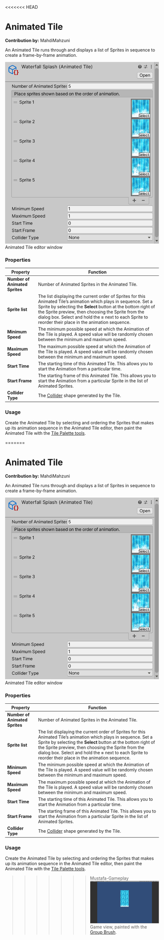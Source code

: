 <<<<<<< HEAD
# Animated Tile

__Contribution by:__  MahdiMahzuni

An Animated Tile runs through and displays a list of Sprites in sequence to create a frame-by-frame animation.

![](images/AnimatedTileEditor.png)<br/>Animated Tile editor window

### Properties

| Property                       | Function                                                     |
| ------------------------------ | ------------------------------------------------------------ |
| __Number of Animated Sprites__ | Number of Animated Sprites in the Animated Tile.             |
| __Sprite list__                | The list displaying the current order of Sprites for this Animated Tile’s animation which plays in sequence. Set a Sprite by selecting the **Select** button at the bottom right of the Sprite preview, then choosing the Sprite from the dialog box. Select and hold the **=** next to each Sprite to reorder their place in the animation sequence. |
| __Minimum Speed__              | The minimum possible speed at which the Animation of the Tile is played. A speed value will be randomly chosen between the minimum and maximum speed. |
| __Maximum Speed__              | The maximum possible speed at which the Animation of the Tile is played. A speed value will be randomly chosen between the minimum and maximum speed. |
| __Start Time__                 | The starting time of this Animated Tile. This allows you to start the Animation from a particular time. |
| __Start Frame__                | The starting frame of this Animated Tile. This allows you to start the Animation from a particular Sprite in the list of Animated Sprites. |
| __Collider Type__              | The [Collider](https://docs.unity3d.com/Manual/Collider2D.html) shape generated by the Tile. |

### Usage

Create the Animated Tile by selecting and ordering the Sprites that makes up its animation sequence in the Animated Tile editor, then paint the Animated Tile with the [Tile Palette tools](https://docs.unity3d.com/Manual/Tilemap-Painting.html).

=======
# Animated Tile

__Contribution by:__  MahdiMahzuni

An Animated Tile runs through and displays a list of Sprites in sequence to create a frame-by-frame animation.

![](images/AnimatedTileEditor.png)<br/>Animated Tile editor window

### Properties

| Property                       | Function                                                     |
| ------------------------------ | ------------------------------------------------------------ |
| __Number of Animated Sprites__ | Number of Animated Sprites in the Animated Tile.             |
| __Sprite list__                | The list displaying the current order of Sprites for this Animated Tile’s animation which plays in sequence. Set a Sprite by selecting the **Select** button at the bottom right of the Sprite preview, then choosing the Sprite from the dialog box. Select and hold the **=** next to each Sprite to reorder their place in the animation sequence. |
| __Minimum Speed__              | The minimum possible speed at which the Animation of the Tile is played. A speed value will be randomly chosen between the minimum and maximum speed. |
| __Maximum Speed__              | The maximum possible speed at which the Animation of the Tile is played. A speed value will be randomly chosen between the minimum and maximum speed. |
| __Start Time__                 | The starting time of this Animated Tile. This allows you to start the Animation from a particular time. |
| __Start Frame__                | The starting frame of this Animated Tile. This allows you to start the Animation from a particular Sprite in the list of Animated Sprites. |
| __Collider Type__              | The [Collider](https://docs.unity3d.com/Manual/Collider2D.html) shape generated by the Tile. |

### Usage

Create the Animated Tile by selecting and ordering the Sprites that makes up its animation sequence in the Animated Tile editor, then paint the Animated Tile with the [Tile Palette tools](https://docs.unity3d.com/Manual/Tilemap-Painting.html).

>>>>>>> Mustafa-Gameplay
![](images/AnimatedTile.png)<br/>Game view, painted with the [Group Brush](GroupBrush.md).